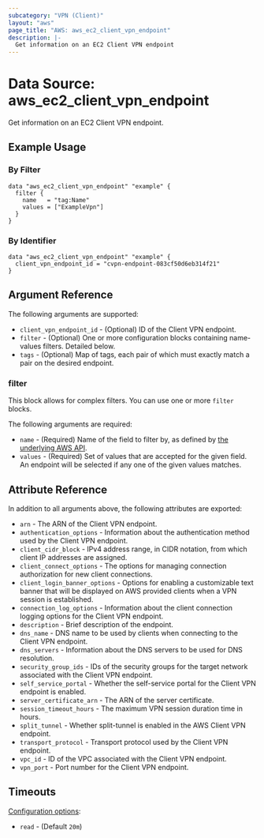 ```yaml
---
subcategory: "VPN (Client)"
layout: "aws"
page_title: "AWS: aws_ec2_client_vpn_endpoint"
description: |-
  Get information on an EC2 Client VPN endpoint
---
```


# Data Source: aws_ec2_client_vpn_endpoint

Get information on an EC2 Client VPN endpoint.

## Example Usage

### By Filter

```hcl
data "aws_ec2_client_vpn_endpoint" "example" {
  filter {
    name   = "tag:Name"
    values = ["ExampleVpn"]
  }
}
```

### By Identifier

```hcl
data "aws_ec2_client_vpn_endpoint" "example" {
  client_vpn_endpoint_id = "cvpn-endpoint-083cf50d6eb314f21"
}
```

## Argument Reference

The following arguments are supported:

* `client_vpn_endpoint_id` - (Optional) ID of the Client VPN endpoint.
* `filter` - (Optional) One or more configuration blocks containing name-values filters. Detailed below.
* `tags` - (Optional) Map of tags, each pair of which must exactly match a pair on the desired endpoint.

### filter

This block allows for complex filters. You can use one or more `filter` blocks.

The following arguments are required:

* `name` - (Required) Name of the field to filter by, as defined by [the underlying AWS API](https://docs.aws.amazon.com/AWSEC2/latest/APIReference/API_DescribeClientVpnEndpoints.html).
* `values` - (Required) Set of values that are accepted for the given field. An endpoint will be selected if any one of the given values matches.

## Attribute Reference

In addition to all arguments above, the following attributes are exported:

* `arn` -  The ARN of the Client VPN endpoint.
* `authentication_options` - Information about the authentication method used by the Client VPN endpoint.
* `client_cidr_block` - IPv4 address range, in CIDR notation, from which client IP addresses are assigned.
* `client_connect_options` - The options for managing connection authorization for new client connections.
* `client_login_banner_options` - Options for enabling a customizable text banner that will be displayed on AWS provided clients when a VPN session is established.
* `connection_log_options` - Information about the client connection logging options for the Client VPN endpoint.
* `description` - Brief description of the endpoint.
* `dns_name` - DNS name to be used by clients when connecting to the Client VPN endpoint.
* `dns_servers` - Information about the DNS servers to be used for DNS resolution.
* `security_group_ids` - IDs of the security groups for the target network associated with the Client VPN endpoint.
* `self_service_portal` - Whether the self-service portal for the Client VPN endpoint is enabled.
* `server_certificate_arn` - The ARN of the server certificate.
* `session_timeout_hours` - The maximum VPN session duration time in hours.
* `split_tunnel` - Whether split-tunnel is enabled in the AWS Client VPN endpoint.
* `transport_protocol` - Transport protocol used by the Client VPN endpoint.
* `vpc_id` - ID of the VPC associated with the Client VPN endpoint.
* `vpn_port` - Port number for the Client VPN endpoint.

## Timeouts

[Configuration options](https://www.terraform.io/docs/configuration/blocks/resources/syntax.html#operation-timeouts):

- `read` - (Default `20m`)
